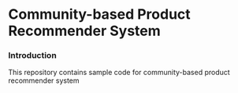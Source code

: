 # Community-based Product Recommender System

### Introduction
This repository contains sample code for community-based product recommender system
